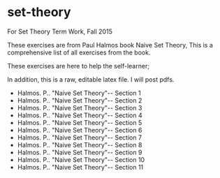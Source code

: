 # set-theory
For Set Theory Term Work, 
Fall 2015

These exercises are from Paul Halmos book Naive Set Theory, 
This is a comprehensive list of all exercises from the book. 

These exercises are here to help the self-learner;

In addition, this is a raw, editable latex file. I will post pdfs.

* Halmos. P.. "Naive Set Theory"-- Section 1
* Halmos. P.. "Naive Set Theory"-- Section 2
* Halmos. P.. "Naive Set Theory"-- Section 3
* Halmos. P.. "Naive Set Theory"-- Section 4
* Halmos. P.. "Naive Set Theory"-- Section 5
* Halmos. P.. "Naive Set Theory"-- Section 6
* Halmos. P.. "Naive Set Theory"-- Section 7
* Halmos. P.. "Naive Set Theory"-- Section 8
* Halmos. P.. "Naive Set Theory"-- Section 9
* Halmos. P.. "Naive Set Theory"-- Section 10
* Halmos. P.. "Naive Set Theory"-- Section 11

